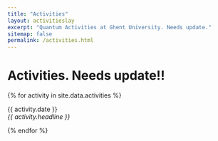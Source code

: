 ```yaml
---
title: "Activities"
layout: activitieslay
excerpt: "Quantum Activities at Ghent University. Needs update."
sitemap: false
permalink: /activities.html
---
```


# Activities. Needs update!!

{% for activity in site.data.activities %}
<p>{{ activity.date }} <br>
<em>{{ activity.headline }}</em></p>
{% endfor %}


